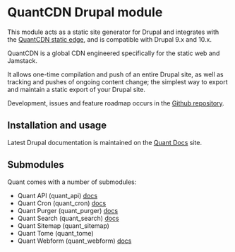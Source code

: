# QuantCDN Drupal module

This module acts as a static site generator for Drupal and integrates with the [QuantCDN static edge](https://www.quantcdn.io), and is compatible with Drupal 9.x and 10.x.

QuantCDN is a global CDN engineered specifically for the static web and Jamstack.

It allows one-time compilation and push of an entire Drupal site, as well as tracking and pushes of ongoing content change; the simplest way to export and maintain a static export of your Drupal site.

Development, issues and feature roadmap occurs in the [Github repository](https://github.com/quantcdn/drupal).

## Installation and usage

Latest Drupal documentation is maintained on the [Quant Docs](https://docs.quantcdn.io/docs/integrations/drupal) site.

## Submodules

Quant comes with a number of submodules:

- Quant API (quant_api) [docs](https://docs.quantcdn.io/docs/integrations/drupal)
- Quant Cron (quant_cron) [docs](https://docs.quantcdn.io/docs/integrations/drupal/drupal-cron)
- Quant Purger (quant_purger) [docs](https://docs.quantcdn.io/docs/integrations/drupal/purger)
- Quant Search (quant_search) [docs](https://docs.quantcdn.io/docs/integrations/drupal/drupal-search)
- Quant Sitemap (quant_sitemap)
- Quant Tome (quant_tome)
- Quant Webform (quant_webform) [docs](https://docs.quantcdn.io/docs/dashboard/forms)

